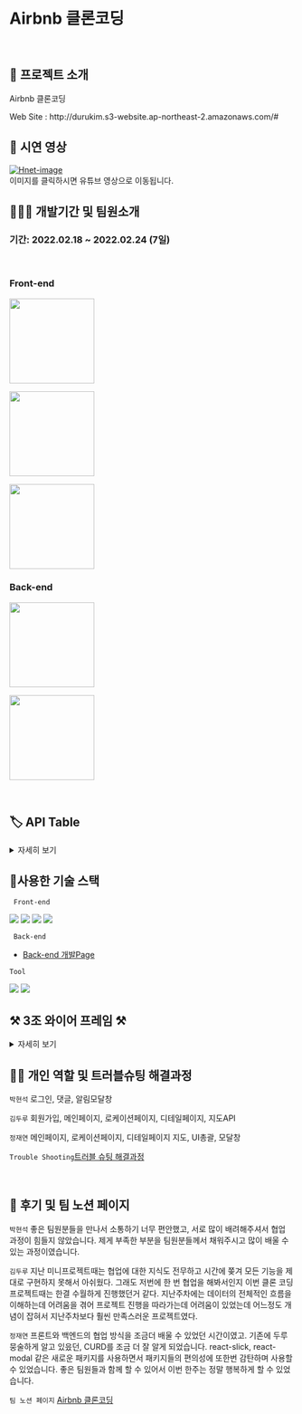 # Airbnb 클론코딩

</br>

## 🤷 프로젝트 소개

 <p> Airbnb 클론코딩 </p>
Web Site : http://durukim.s3-website.ap-northeast-2.amazonaws.com/#
</br>

## 🎥 시연 영상

[![Hnet-image](https://user-images.githubusercontent.com/90129613/145665770-a2eb072f-3148-4e3b-afd9-0f9a8105c322.gif)](https://www.youtube.com/watch?v=FKEtQQn_JbE)<br>
이미지를 클릭하시면 유튜브 영상으로 이동됩니다.

## 🧑🏼‍💻 개발기간 및 팀원소개

### 기간: 2022.02.18 ~ 2022.02.24 (7일)

</br>

### Front-end

   <p><a href="https://github.com/ssseok" target="_blank"><img width="150"  src="https://img.shields.io/static/v1?label=React&message=박현석&color=61dafb&style=for-the-badge&>"/></a></p>
   <p><a href="https://github.com/durukim" target="_blank"><img width="150"  src="https://img.shields.io/static/v1?label=React&message=김두루&color=61dafb&style=for-the-badge&>"/></a></p>
    <p><a href="https://github.com/zeze88" target="_blank"><img width="150"  src="https://img.shields.io/static/v1?label=React&message=정재연&color=61dafb&style=for-the-badge&>"/></a></p>
   
  
### Back-end
<p><a href="https://github.com/hyunjikeem" target="_blank"><img width="150"  src="https://img.shields.io/static/v1?label=Node.js&message=김현지&color=08CE5D&style=for-the-badge&>"/></a></p>
   <p><a href="https://github.com/Tacocat3" target="_blank"><img width="150"  src="https://img.shields.io/static/v1?label=Node.js&message=용주성&color=08CE5D&style=for-the-badge&>"/></a></p>

</br>

## 🏷 API Table

<details>
 <summary>자세히 보기</summary>
https://www.notion.so/4878cf7d1654460496d760f6c0987f4e?v=5400aefc1bc746b189549e162fc4af0a
 </details>

## 🔨사용한 기술 스택

<code> Front-end </code>

<img src="https://img.shields.io/badge/css-1572B6?style=for-the-badge&logo=css3&logoColor=white"> 
<img src="https://img.shields.io/badge/javascript-F7DF1E?style=for-the-badge&logo=javascript&logoColor=black"> 
<img src="https://img.shields.io/badge/react-61DAFB?style=for-the-badge&logo=react&logoColor=black"> 
<img src="https://img.shields.io/badge/Axios-181717?style=for-the-badge&logo=github&logoColor=white">

<code> Back-end </code>

- [Back-end 개발Page](https://github.com/hyunjikeem/clone_coding)

<code>Tool</code>

<img src="https://img.shields.io/badge/github-181717?style=for-the-badge&logo=github&logoColor=white">
<img src="https://img.shields.io/badge/git-F05032?style=for-the-badge&logo=git&logoColor=white">

## ⚒️ 3조 와이어 프레임 ⚒️

<details>
 <summary>자세히 보기</summary>
https://www.notion.so/99-3-81b039bf7fcb4ccfb9d1f13c073757f4
 </details>

## ✌🏻 개인 역할 및 트러블슈팅 해결과정

<code>박현석</code> 로그인, 댓글, 알림모달창

<code>김두루</code> 회원가입, 메인페이지, 로케이션페이지, 디테일페이지, 지도API

<code>정재연</code> 메인페이지, 로케이션페이지, 디테일페이지 지도, UI총괄, 모달창

<code>Trouble Shooting</code>[트러블 슈팅 해결과정](https://www.notion.so/201f7b41520f4b05959d3e45c519398e)

</br>

## 📝 후기 및 팀 노션 페이지

<code>박현석</code> 좋은 팀원분들을 만나서 소통하기 너무 편안했고, 서로 많이 배려해주셔서 협업 과정이 힘들지 않았습니다. 제게 부족한 부분을 팀원분들께서 채워주시고 많이 배울 수 있는 과정이였습니다.

<code>김두루</code> 지난 미니프로젝트때는 협업에 대한 지식도 전무하고 시간에 쫒겨 모든 기능을 제대로 구현하지 못해서 아쉬웠다. 그래도 저번에 한 번 협업을 해봐서인지 이번 클론 코딩 프로젝트때는 한결 수월하게 진행했던거 같다. 지난주차에는 데이터의 전체적인 흐름을 이해하는데 어려움을 겪어 프로젝트 진행을 따라가는데 어려움이 있었는데 어느정도 개념이 잡혀서 지난주차보다 훨씬 만족스러운 프로젝트였다.

<code>정재연</code> 프론트와 백엔드의 협업 방식을 조금더 배울 수 있었던 시간이였고. 기존에 두루뭉술하게 알고 있읐던, CURD를 조금 더 잘 알게 되었습니다.
react-slick, react-modal 같은 새로운 패키지를 사용하면서 패키지들의 편의성에 또한번 감탄하며 사용할 수 있었습니다.
좋은 팀원들과 함께 할 수 있어서 이번 한주는 정말 행복하게 할 수 있었습니다.

<code>팀 노션 페이지</code> [Airbnb 클론코딩](https://www.notion.so/99-3-81b039bf7fcb4ccfb9d1f13c073757f4)
